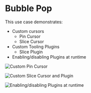 # Bubble Pop
This use case demonstrates:
- Custom cursors
	- Pin Cursor
	- Slice Cursor
- Custom Tooling Plugins
	- Slice Plugin
- Enabling/disabling Plugins at runtime

![Custom Pin Cursor](Media/PinCursor.gif)

![Custom Slice Cursor and Plugin](Media/SliceCursor.gif)

![Enabling/disabling Plugins at runtime](Media/PluginSwap.gif)